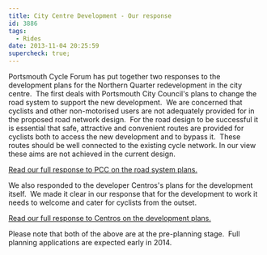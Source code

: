 ```yaml
---
title: City Centre Development - Our response
id: 3886
tags:
  - Rides
date: 2013-11-04 20:25:59
supercheck: true;
---
```


Portsmouth Cycle Forum has put together two responses to the development plans for the Northern Quarter redevelopment in the city centre.  The first deals with Portsmouth City Council's plans to change the road system to support the new development.  We are concerned that cyclists and other non-motorised users are not adequately provided for in the proposed road network design.  For the road design to be successful it is essential that safe, attractive and convenient routes are provided for cyclists both to access the new development and to bypass it.  These routes should be well connected to the existing cycle network. In our view these aims are not achieved in the current design.

[Read our full response to PCC on the road system plans.](/assets/PCF-City-Centre-North-Consultation-Response-2013-10-28.pdf)

We also responded to the developer Centros's plans for the development itself.  We made it clear in our response that for the development to work it needs to welcome and cater for cyclists from the outset.

[Read our full response to Centros on the development plans.](/assets/PCF-Northern-Quarter-Centros-Response-2013-10-30.pdf)

Please note that both of the above are at the pre-planning stage.  Full planning applications are expected early in 2014.